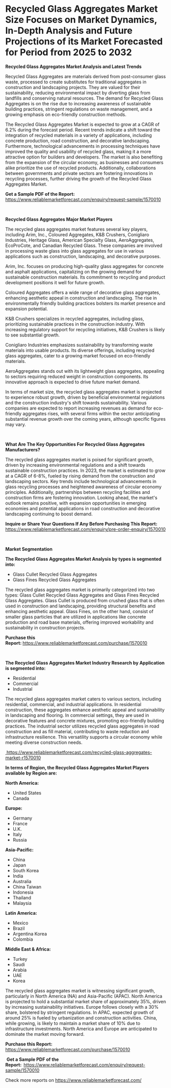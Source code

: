 <p><h1>Recycled Glass Aggregates Market Size Focuses on Market Dynamics, In-Depth Analysis and Future Projections of its Market Forecasted for Period from 2025 to 2032</h1></p><p><strong>Recycled Glass Aggregates Market Analysis and Latest Trends</strong></p>
<p><p>Recycled Glass Aggregates are materials derived from post-consumer glass waste, processed to create substitutes for traditional aggregates in construction and landscaping projects. They are valued for their sustainability, reducing environmental impact by diverting glass from landfills and conserving natural resources. The demand for Recycled Glass Aggregates is on the rise due to increasing awareness of sustainable building practices, stringent regulations on waste management, and a growing emphasis on eco-friendly construction methods.</p><p>The Recycled Glass Aggregates Market is expected to grow at a CAGR of 6.2% during the forecast period. Recent trends indicate a shift toward the integration of recycled materials in a variety of applications, including concrete production, road construction, and decorative landscaping. Furthermore, technological advancements in processing techniques have improved the quality and usability of recycled glass, making it a more attractive option for builders and developers. The market is also benefiting from the expansion of the circular economy, as businesses and consumers alike prioritize the use of recycled products. Additionally, collaborations between governments and private sectors are fostering innovations in recycling processes, further driving the growth of the Recycled Glass Aggregates Market.</p></p>
<p><strong>Get a Sample PDF of the Report:&nbsp;</strong> <a href="https://www.reliablemarketforecast.com/enquiry/request-sample/1570010?utm_campaign=2736&utm_medium=2&utm_source=Github&utm_content=ia&utm_term=25032025&utm_id=recycled-glass-aggregates">https://www.reliablemarketforecast.com/enquiry/request-sample/1570010</a></p>
<p>&nbsp;</p>
<p><strong>Recycled Glass Aggregates Major Market Players</strong></p>
<p><p>The recycled glass aggregates market features several key players, including Arim, Inc., Coloured Aggregates, K&B Crushers, Conigliaro Industries, Heritage Glass, American Specialty Glass, AeroAggregates, EcoProCote, and Canadian Recycled Glass. These companies are involved in processing waste glass into glass aggregates for use in various applications such as construction, landscaping, and decorative purposes.</p><p>Arim, Inc. focuses on producing high-quality glass aggregates for concrete and asphalt applications, capitalizing on the growing demand for sustainable construction materials. Its commitment to recycling and product development positions it well for future growth.</p><p>Coloured Aggregates offers a wide range of decorative glass aggregates, enhancing aesthetic appeal in construction and landscaping. The rise in environmentally friendly building practices bolsters its market presence and expansion potential.</p><p>K&B Crushers specializes in recycled aggregates, including glass, prioritizing sustainable practices in the construction industry. With increasing regulatory support for recycling initiatives, K&B Crushers is likely to see substantial growth.</p><p>Conigliaro Industries emphasizes sustainability by transforming waste materials into usable products. Its diverse offerings, including recycled glass aggregates, cater to a growing market focused on eco-friendly materials.</p><p>AeroAggregates stands out with its lightweight glass aggregates, appealing to sectors requiring reduced weight in construction components. Its innovative approach is expected to drive future market demand.</p><p>In terms of market size, the recycled glass aggregates market is projected to experience robust growth, driven by beneficial environmental regulations and the construction industry's shift towards sustainability. Various companies are expected to report increasing revenues as demand for eco-friendly aggregates rises, with several firms within the sector anticipating substantial revenue growth over the coming years, although specific figures may vary.</p></p>
<p>&nbsp;</p>
<p><strong>What Are The Key Opportunities For Recycled Glass Aggregates Manufacturers?</strong></p>
<p><p>The recycled glass aggregates market is poised for significant growth, driven by increasing environmental regulations and a shift towards sustainable construction practices. In 2023, the market is estimated to grow at a CAGR of 6-8%, fueled by rising demand from the construction and landscaping sectors. Key trends include technological advancements in glass recycling processes and heightened awareness of circular economy principles. Additionally, partnerships between recycling facilities and construction firms are fostering innovation. Looking ahead, the market's outlook remains positive, with expansion opportunities in emerging economies and potential applications in road construction and decorative landscaping continuing to boost demand.</p></p>
<p><strong>Inquire or Share Your Questions If Any Before Purchasing This Report:</strong> <a href="https://www.reliablemarketforecast.com/enquiry/pre-order-enquiry/1570010?utm_campaign=2736&utm_medium=2&utm_source=Github&utm_content=ia&utm_term=25032025&utm_id=recycled-glass-aggregates">https://www.reliablemarketforecast.com/enquiry/pre-order-enquiry/1570010</a></p>
<p>&nbsp;</p>
<p><strong>Market Segmentation</strong></p>
<p><strong>The Recycled Glass Aggregates Market Analysis by types is segmented into:</strong></p>
<p><ul><li>Glass Cullet Recycled Glass Aggregates</li><li>Glass Fines Recycled Glass Aggregates</li></ul></p>
<p><p>The recycled glass aggregates market is primarily categorized into two types: Glass Cullet Recycled Glass Aggregates and Glass Fines Recycled Glass Aggregates. Glass Cullet is produced from crushed glass that is often used in construction and landscaping, providing structural benefits and enhancing aesthetic appeal. Glass Fines, on the other hand, consist of smaller glass particles that are utilized in applications like concrete production and road base materials, offering improved workability and sustainability in construction projects.</p></p>
<p><strong>Purchase this Report:&nbsp;</strong><a href="https://www.reliablemarketforecast.com/purchase/1570010?utm_campaign=2736&utm_medium=2&utm_source=Github&utm_content=ia&utm_term=25032025&utm_id=recycled-glass-aggregates">https://www.reliablemarketforecast.com/purchase/1570010</a></p>
<p>&nbsp;</p>
<p><strong>The Recycled Glass Aggregates Market Industry Research by Application is segmented into:</strong></p>
<p><ul><li>Residential</li><li>Commercial</li><li>Industrial</li></ul></p>
<p><p>The recycled glass aggregates market caters to various sectors, including residential, commercial, and industrial applications. In residential construction, these aggregates enhance aesthetic appeal and sustainability in landscaping and flooring. In commercial settings, they are used in decorative features and concrete mixtures, promoting eco-friendly building practices. The industrial sector utilizes recycled glass aggregates in road construction and as fill material, contributing to waste reduction and infrastructure resilience. This versatility supports a circular economy while meeting diverse construction needs.</p></p>
<p><a href="https://www.reliablemarketforecast.com/recycled-glass-aggregates-market-r1570010?utm_campaign=2736&utm_medium=2&utm_source=Github&utm_content=ia&utm_term=25032025&utm_id=recycled-glass-aggregates">&nbsp;https://www.reliablemarketforecast.com/recycled-glass-aggregates-market-r1570010</a></p>
<p><strong>In terms of Region, the Recycled Glass Aggregates Market Players available by Region are:</strong></p>
<p>
    <p> <strong> North America: </strong>
        <ul>
            <li>United States</li>
            <li>Canada</li>
        </ul>
        </p> 
    <p> <strong> Europe: </strong>
        <ul>
            <li>Germany</li>
            <li>France</li>
            <li>U.K.</li>
            <li>Italy</li>
            <li>Russia</li>
        </ul>
        </p> 
    <p> <strong> Asia-Pacific: </strong>
        <ul>
            <li>China</li>
            <li>Japan</li>
            <li>South Korea</li>
            <li>India</li>
            <li>Australia</li>
            <li>China Taiwan</li>
            <li>Indonesia</li>
            <li>Thailand</li>
            <li>Malaysia</li>
        </ul>
        </p> 
    <p> <strong> Latin America: </strong>
        <ul>
            <li>Mexico</li>
            <li>Brazil</li>
            <li>Argentina Korea</li>
            <li>Colombia</li>
        </ul>
        </p> 
    <p> <strong> Middle East & Africa: </strong>
        <ul>
            <li>Turkey</li>
            <li>Saudi</li>
            <li>Arabia</li>
            <li>UAE</li>
            <li>Korea</li>
        </ul>
    </p>
    </p>
<p><p>The recycled glass aggregates market is witnessing significant growth, particularly in North America (NA) and Asia-Pacific (APAC). North America is projected to hold a substantial market share of approximately 35%, driven by increasing sustainability initiatives. Europe follows closely with a 30% share, bolstered by stringent regulations. In APAC, expected growth of around 25% is fueled by urbanization and construction activities. China, while growing, is likely to maintain a market share of 10% due to infrastructure investments. North America and Europe are anticipated to dominate the market moving forward.</p></p>
<p><strong>Purchase this Report: </strong><a href="https://www.reliablemarketforecast.com/purchase/1570010?utm_campaign=2736&utm_medium=2&utm_source=Github&utm_content=ia&utm_term=25032025&utm_id=recycled-glass-aggregates">https://www.reliablemarketforecast.com/purchase/1570010</a></p>
<p>&nbsp;<strong>Get a Sample PDF of the Report:&nbsp;&nbsp;</strong><a href="https://www.reliablemarketforecast.com/enquiry/request-sample/1570010?utm_campaign=2736&utm_medium=2&utm_source=Github&utm_content=ia&utm_term=25032025&utm_id=recycled-glass-aggregates">https://www.reliablemarketforecast.com/enquiry/request-sample/1570010</a></p>
<p><strong></strong></p>
<p>Check more reports on <a href="https://www.reliablemarketforecast.com/?utm_campaign=2736&utm_medium=2&utm_source=Github&utm_content=ia&utm_term=25032025&utm_id=recycled-glass-aggregates">https://www.reliablemarketforecast.com/</a></p>
